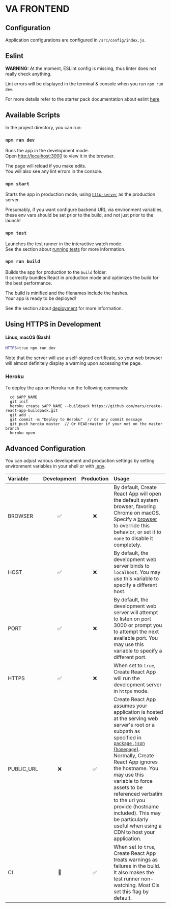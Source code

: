 # VA FRONTEND

## Configuration

Application configurations are configured in `/src/config/index.js`.

## Eslint

**WARNING:** At the moment, ESLint config is missing, thus linter does not really
check anything.

Lint errors will be displayed in the terminal & console when you run `npm run dev`.

For more details refer to the starter pack documentation about eslint [here](https://github.com/facebookincubator/create-react-app/tree/master/packages/eslint-config-react-app)

## Available Scripts

In the project directory, you can run:

### `npm run dev`

Runs the app in the development mode.<br>
Open [http://localhost:3000](http://localhost:3000) to view it in the browser.

The page will reload if you make edits.<br>
You will also see any lint errors in the console.

### `npm start`
Starts the app in production mode, using
[`http-server`](https://www.npmjs.com/package/http-server) as the production
server.

Presumably, if you want configure backend URL via environment variables,
these env vars should be set prior to the build, and not just prior to the
launch!

### `npm test`

Launches the test runner in the interactive watch mode.<br>
See the section about [running tests](#running-tests) for more information.

### `npm run build`

Builds the app for production to the `build` folder.<br>
It correctly bundles React in production mode and optimizes the build for the best performance.

The build is minified and the filenames include the hashes.<br>
Your app is ready to be deployed!

See the section about [deployment](#deployment) for more information.

## Using HTTPS in Development

#### Linux, macOS (Bash)

```bash
HTTPS=true npm run dev
```

Note that the server will use a self-signed certificate, so your web browser will almost definitely display a warning upon accessing the page.

### Heroku

To deploy the app on Heroku run the following commands:

```
  cd $APP_NAME
  git init
  heroku create $APP_NAME --buildpack https://github.com/mars/create-react-app-buildpack.git
  git add .
  git commit -m "Deploy to Heroku"  // Or any commit message
  git push heroku master  // Or HEAD:master if your not on the master branch
  heroku open
```

## Advanced Configuration

You can adjust various development and production settings by setting environment variables in your shell or with [.env](#adding-development-environment-variables-in-env).

Variable | Development | Production | Usage
:--- | :---: | :---: | :---
BROWSER | :white_check_mark: | :x: | By default, Create React App will open the default system browser, favoring Chrome on macOS. Specify a [browser](https://github.com/sindresorhus/opn#app) to override this behavior, or set it to `none` to disable it completely.
HOST | :white_check_mark: | :x: | By default, the development web server binds to `localhost`. You may use this variable to specify a different host.
PORT | :white_check_mark: | :x: | By default, the development web server will attempt to listen on port 3000 or prompt you to attempt the next available port. You may use this variable to specify a different port.
HTTPS | :white_check_mark: | :x: | When set to `true`, Create React App will run the development server in `https` mode.
PUBLIC_URL | :x: | :white_check_mark: | Create React App assumes your application is hosted at the serving web server's root or a subpath as specified in [`package.json` (`homepage`)](#building-for-relative-paths). Normally, Create React App ignores the hostname. You may use this variable to force assets to be referenced verbatim to the url you provide (hostname included). This may be particularly useful when using a CDN to host your application.
CI | :large_orange_diamond: | :white_check_mark: | When set to `true`, Create React App treats warnings as failures in the build. It also makes the test runner non-watching. Most CIs set this flag by default.
